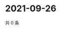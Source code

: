 # 2021-09-26

共 0 条

<!-- BEGIN WEIBO -->
<!-- 最后更新时间 Sun Sep 26 2021 19:06:56 GMT+0800 (China Standard Time) -->

<!-- END WEIBO -->
